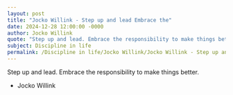 ```yaml
---
layout: post
title: "Jocko Willink - Step up and lead Embrace the"
date: 2024-12-28 12:00:00 -0000
author: Jocko Willink
quote: "Step up and lead. Embrace the responsibility to make things better."
subject: Discipline in life
permalink: /Discipline in life/Jocko Willink/Jocko Willink - Step up and lead Embrace the
---
```


Step up and lead. Embrace the responsibility to make things better.

- Jocko Willink
